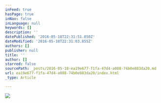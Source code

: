 ```yaml
---
inFeed: true
hasPage: true
inNav: false
inLanguage: null
keywords: []
description: ''
datePublished: '2016-05-18T22:31:51.050Z'
dateModified: '2016-05-18T22:31:03.855Z'
authors: []
publisher: null
title: ''
author: []
starred: false
sourcePath: _posts/2016-05-18-ea19e677-f1fa-47d4-a088-74b0e083da20.md
url: ea19e677-f1fa-47d4-a088-74b0e083da20/index.html
_type: Article

---
```

![](https://the-grid-user-content.s3-us-west-2.amazonaws.com/b8c79175-912d-4e21-bc70-db29d52eb00f.jpg)